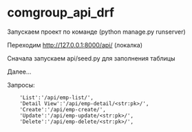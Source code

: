 # comgroup_api_drf

Запускаем проект по команде (python manage.py runserver)

Переходим http://127.0.0.1:8000/api/ (локалка)

Сначала запускаем api/seed.py для заполнения таблицы 

Далее...

Запросы:

		'List':'/api/emp-list/',
		'Detail View':'/api/emp-detail/<str:pk>/',
		'Create':'/api/emp-create/',
		'Update':'/api/emp-update/<str:pk>/',
		'Delete':'/api/emp-delete/<str:pk>/',
